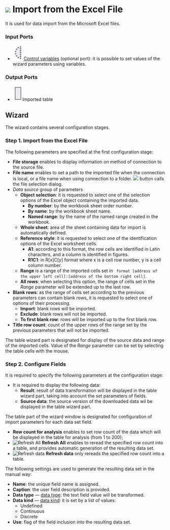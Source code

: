 # ![ ](../../images/icons/data-sources/file-excel-import_default.svg) Import from the Excel File

It is used for data import from the Microsoft Excel files.

### Input Ports

* ![ ](../../images/icons/app/node/ports/inputs-optional/variable_inactive.svg) [Control variables](../../scenario/variables/control-variables.md) (optional port): it is possible to set values of the wizard parameters using variables.

### Output Ports

* ![ ](../../images/icons/app/node/ports/inputs/table_inactive.svg)Imported table

## Wizard

The wizard contains several configuration stages.

### Step 1. Import from the Excel File

The following parameters are specified at the first configuration stage:

* **File storage** enables to display information on method of connection to the source file.
* **File name** enables to set a path to the imported file when the connection is local, or a file name when using connection to a folder. ![ ](../../images/extjs-theme/form/open-trigger/open-trigger_default.svg) button calls the file selection dialog.
* *Data source* group of parameters
   * **Object selection**: it is requested to select one of the selection options of the Excel object containing the imported data.
      * **By number**: by the workbook sheet order number.
      * **By name**: by the workbook sheet name.
      * **Named range**: by the name of the named range created in the workbook.
   * **Whole sheet**: area of the sheet containing data for import is automatically defined.
   * **Reference style**: it is requested to select one of the identification options of the Excel worksheet cells.
      * **A1**: according to this format, the row cells are identified in Latin characters, and a column is identified in figures.
      * **R1C1**: in R[x]C[y] format where x is a cell row number, y is a cell column number.
   * **Range** is a range of the imported cells set in ` format [address of the upper left cell]:[address of the bottom right cell]`.
   * **All rows**: when selecting this option, the range of cells set in the *Range* parameter will be extended up to the last row.
* **Blank rows**: as the range of cells set according to the previous parameters can contain blank rows, it is requested to select one of options of their processing.
   * **Import**: blank rows will be imported.
   * **Exclude**: blank rows will not be imported.
   * **To first blank row**: rows will be imported up to the first blank row.
* **Title row count**: count of the upper rows of the range set by the previous parameters that will not be imported.

The table wizard part is designated for display of the source data and range of the imported cells. Value of the *Range* parameter can be set by selecting the table cells with the mouse.

### Step 2. Configure Fields

It is required to specify the following parameters at the configuration stage:

* It is required to display the following data:
   * **Result**: result of data transformation will be displayed in the table wizard part, taking into account the set parameters of fields.
   * **Source data**: the source version of the downloaded data wil be displayed in the table wizard part.

The table part of the wizard window is designated for configuration of import parameters for each data set field.

* **Row count for analysis** enables to set row count of the data which will be displayed in the table for analysis (from 1 to 200);
* ![Refresh All](../../images/icons/toolbar-controls/refresh_default.svg) **Refresh All** enables to reread the specified row count into a table, and provides automatic generation of the resulting data set.
* ![Refresh data](../../images/icons/toolbar-controls/refresh-data_default.svg) **Refresh data** only rereads the specified row count into a table.

The following settings are used to generate the resulting data set in the manual way:

* **Name**: the unique field name is assigned.
* **Caption**: the user field description is provided.
* **Data type** — [data type](../../data/datatype.md): the text field value will be transformed.
* **Data kind** — [data kind](../../data/datakind.md): it is set by a list of values:
   * Undefined
   * Continuous
   * Discrete
* **Use**: flag of the field inclusion into the resulting data set.
